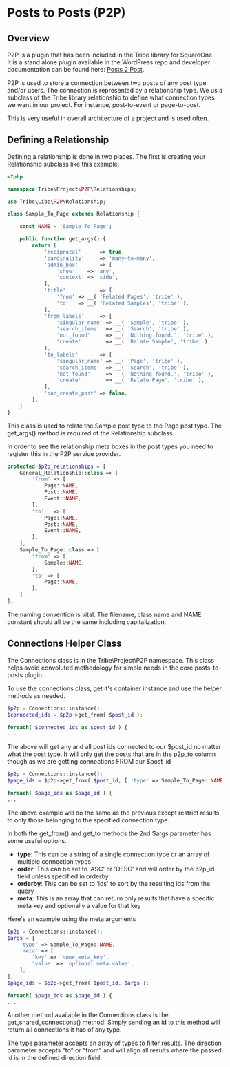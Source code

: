 # Posts to Posts (P2P)

## Overview

P2P is a plugin that has been included in the Tribe library for SquareOne.  
It is a stand alone plugin available in the WordPress repo and developer 
documentation can be found here: [Posts 2 Post](https://github.com/scribu/wp-posts-to-posts/wiki).

P2P is used to store a connection between two posts of any post type and/or users.  The connection
is represented by a relationship type.  We us a subclass of the Tribe library relationship to define
what connection types we want in our project.  For instance, post-to-event or page-to-post.

This is very useful in overall architecture of a project and is used often.

## Defining a Relationship

Defining a relationship is done in two places.  The first is creating your Relationship subclass like
this example:

```php
<?php

namespace Tribe\Project\P2P\Relationships;

use Tribe\Libs\P2P\Relationship;

class Sample_To_Page extends Relationship {

	const NAME = 'Sample_To_Page';

	public function get_args() {
		return [
			'reciprocal'      => true,
			'cardinality'     => 'many-to-many',
			'admin_box'       => [
				'show'    => 'any',
				'context' => 'side',
			],
			'title'           => [
				'from' => __( 'Related Pages', 'tribe' ),
				'to'   => __( 'Related Samples', 'tribe' ),
			],
			'from_labels'     => [
				'singular_name' => __( 'Sample', 'tribe' ),
				'search_items'  => __( 'Search', 'tribe' ),
				'not_found'     => __( 'Nothing found.', 'tribe' ),
				'create'        => __( 'Relate Sample', 'tribe' ),
			],
			'to_labels'       => [
				'singular_name' => __( 'Page', 'tribe' ),
				'search_items'  => __( 'Search', 'tribe' ),
				'not_found'     => __( 'Nothing found.', 'tribe' ),
				'create'        => __( 'Relate Page', 'tribe' ),
			],
			'can_create_post' => false,
		];
	}
}
```

This class is used to relate the Sample post type to the Page post type.  The get_args() method
is required of the Relationship subclass.

In order to see the relationship meta boxes in the post types you need to register this in the
P2P service provider.

```php
protected $p2p_relationships = [
    General_Relationship::class => [
        'from' => [
            Page::NAME,
            Post::NAME,
            Event::NAME,
        ],
        'to'   => [
            Page::NAME,
            Post::NAME,
            Event::NAME,
        ],
    ],
    Sample_To_Page::class => [
        'from' => [
            Sample::NAME,
        ],
        'to' => [
            Page::NAME,
        ],
    ]
];
```

The naming convention is vital.  The filename, class name and NAME constant 
should all be the same including capitalization.

## Connections Helper Class

The Connections class is in the Tribe\Project\P2P namespace.  This class helps avoid convoluted 
methodology for simple needs in the core posts-to-posts plugin.

To use the connections class, get it's container instance and use the helper methods as needed.

```php
$p2p = Connections::instance();
$connected_ids = $p2p->get_from( $post_id );

foreach( $connected_ids as $post_id ) {
...
```

The above will get any and all post ids connected to our $post_id no matter what the post type.
It will only get the posts that are in the p2p_to column though as we are getting connections FROM 
our $post_id

```php
$p2p = Connections::instance();
$page_ids = $p2p->get_from( $post_id, [ 'type' => Sample_To_Page::NAME ] );

foreach( $page_ids as $page_id ) {
...
```

The above example will do the same as the previous except restrict results to only those belonging to
the specified connection type.

In both the get_from() and get_to methods the 2nd $args parameter has some useful options.

- **type**: This can be a string of a single connection type or an array of multiple connection types
- **order**: This can be set to 'ASC' or 'DESC' and will order by the p2p_id field unless specified in orderby
- **orderby**: This can be set to 'ids' to sort by the resulting ids from the query
- **meta**: This is an array that can return only results that have a specific meta key and optionally a value for that key

Here's an example using the meta arguments

```php
$p2p = Connections::instance();
$args = [
    'type' => Sample_To_Page::NAME,
    'meta' => [
        'key' => 'some_meta_key',
        'value' => 'optional meta value',
    ],
];
$page_ids = $p2p->get_from( $post_id, $args );

foreach( $page_ids as $page_id ) {
...
```

Another method available in the Connections class is the get_shared_connections() method.  Simply sending an id to this method will return all connections it has of any type.

The type parameter accepts an array of types to filter results.  The direction parameter accepts "to" or "from" and will align all results where the passed id is in the defined direction field.

